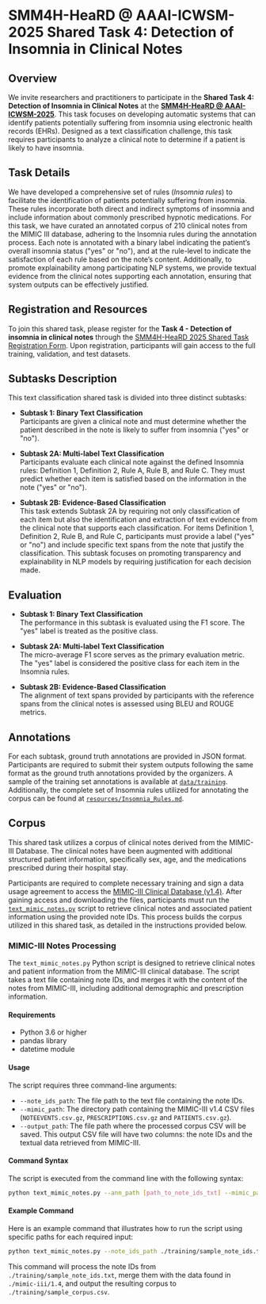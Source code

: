 # SMM4H-HeaRD @ AAAI-ICWSM-2025 Shared Task 4: Detection of Insomnia in Clinical Notes

## Overview

We invite researchers and practitioners to participate in the **Shared Task 4: Detection of Insomnia in Clinical Notes** at the [**SMM4H-HeaRD @ AAAI-ICWSM-2025**](https://healthlanguageprocessing.org/smm4h-2025/). This task focuses on developing automatic systems that can identify patients potentially suffering from insomnia using electronic health records (EHRs). Designed as a text classification challenge, this task requires participants to analyze a clinical note to determine if a patient is likely to have insomnia.

## Task Details

We have developed a comprehensive set of rules (*Insomnia rules*) to facilitate the identification of patients potentially suffering from insomnia. These rules incorporate both direct and indirect symptoms of insomnia and include information about commonly prescribed hypnotic medications. For this task, we have curated an annotated corpus of 210 clinical notes from the MIMIC III database, adhering to the Insomnia rules during the annotation process. Each note is annotated with a binary label indicating the patient’s overall insomnia status ("yes" or "no"), and at the rule-level to indicate the satisfaction of each rule based on the note’s content. Additionally, to promote explainability among participating NLP systems, we provide textual evidence from the clinical notes supporting each annotation, ensuring that system outputs can be effectively justified.

## Registration and Resources

To join this shared task, please register for the **Task 4 - Detection of insomnia in clinical notes** through the [SMM4H-HeaRD 2025 Shared Task Registration Form](https://docs.google.com/forms/d/e/1FAIpQLScOdaY58DZQ_2aw_rISJut3GfhmvIIibqgqgzntSE0i4s8ujA/viewform). Upon registration, participants will gain access to the full training, validation, and test datasets.

## Subtasks Description

This text classification shared task is divided into three distinct subtasks:

- **Subtask 1: Binary Text Classification**  
Participants are given a clinical note and must determine whether the patient described in the note is likely to suffer from insomnia ("yes" or "no").

- **Subtask 2A: Multi-label Text Classification**  
Participants evaluate each clinical note against the defined Insomnia rules: Definition 1, Definition 2, Rule A, Rule B, and Rule C. They must predict whether each item is satisfied based on the information in the note ("yes" or "no").

- **Subtask 2B: Evidence-Based Classification**  
This task extends Subtask 2A by requiring not only classification of each item but also the identification and extraction of text evidence from the clinical note that supports each classification. For items Definition 1, Definition 2, Rule B, and Rule C, participants must provide a label ("yes" or "no") and include specific text spans from the note that justify the classification. This subtask focuses on promoting transparency and explainability in NLP models by requiring justification for each decision made.

## Evaluation

- **Subtask 1: Binary Text Classification**  
The performance in this subtask is evaluated using the F1 score. The "yes" label is treated as the positive class.

- **Subtask 2A: Multi-label Text Classification**  
The micro-average F1 score serves as the primary evaluation metric. The "yes" label is considered the positive class for each item in the Insomnia rules. 

- **Subtask 2B: Evidence-Based Classification**  
The alignment of text spans provided by participants with the reference spans from the clinical notes is assessed using BLEU and ROUGE metrics.

## Annotations

For each subtask, ground truth annotations are provided in JSON format. Participants are required to submit their system outputs following the same format as the ground truth annotations provided by the organizers. A sample of the training set annotations is available at [`data/training`](data/training). Additionally, the complete set of Insomnia rules utilized for annotating the corpus can be found at [`resources/Insomnia_Rules.md`](resources/Insomnia_Rules.md).

## Corpus

This shared task utilizes a corpus of clinical notes derived from the MIMIC-III Database. The clinical notes have been augmented with additional structured patient information, specifically sex, age, and the medications prescribed during their hospital stay.

Participants are required to complete necessary training and sign a data usage agreement to access the [MIMIC-III Clinical Database (v1.4)](https://physionet.org/content/mimiciii/1.4/). After gaining access and downloading the files, participants must run the [`text_mimic_notes.py`](text_mimic_notes.py) script to retrieve clinical notes and associated patient information using the provided note IDs. This process builds the corpus utilized in this shared task, as detailed in the instructions provided below.

### MIMIC-III Notes Processing

The `text_mimic_notes.py` Python script is designed to retrieve clinical notes and patient information from the MIMIC-III clinical database. The script takes a text file containing note IDs, and merges it with the content of the notes from MIMIC-III, including additional demographic and prescription information.

#### Requirements

- Python 3.6 or higher
- pandas library
- datetime module

#### Usage

The script requires three command-line arguments:
- `--note_ids_path`: The file path to the text file containing the note IDs.
- `--mimic_path`: The directory path containing the MIMIC-III v1.4 CSV files (`NOTEEVENTS.csv.gz`, `PRESCRIPTIONS.csv.gz` and `PATIENTS.csv.gz`).
- `--output_path`: The file path where the processed corpus CSV will be saved. This output CSV file will have two columns: the note IDs and the textual data retrieved from MIMIC-III.

#### Command Syntax

The script is executed from the command line with the following syntax:

```bash
python text_mimic_notes.py --ann_path [path_to_note_ids_txt] --mimic_path [path_to_mimic_csv_directory] --output_path [path_to_output_csv]
```

#### Example Command

Here is an example command that illustrates how to run the script using specific paths for each required input:

```bash
python text_mimic_notes.py --note_ids_path ./training/sample_note_ids.txt  --mimic_path ./mimic-iii/1.4 --output_path ./training/sample_corpus.csv
```

This command will process the note IDs from `./training/sample_note_ids.txt`, merge them with the data found in `./mimic-iii/1.4`, and output the resulting corpus to `./training/sample_corpus.csv`.
